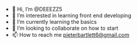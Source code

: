 - 👋 Hi, I’m @DEEEZZ5
- 👀 I’m interested in learning front end developing 
- 🌱 I’m currently learning the basics 
- 💞️ I’m looking to collaborate on how to start
- 📫 How to reach me pieterbartlett6@gmail.com 

<!---
DEEEZZ5/DEEEZZ5 is a ✨ special ✨ repository because its `README.md` (this file) appears on your GitHub profile.
You can click the Preview link to take a look at your changes.
--->
